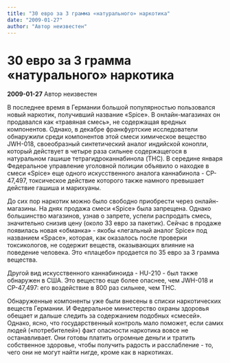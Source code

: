 ```yaml
---
title: "30 евро за 3 грамма «натурального» наркотика"
date: "2009-01-27"
author: "Автор неизвестен"
---
```


# 30 евро за 3 грамма «натурального» наркотика

**2009-01-27** Автор неизвестен

В последнее время в Германии большой популярностью пользовался новый наркотик, получивший название «Spice». В онлайн-магазинах он продавался как «травяная смесь», не содержащая вредных компонентов. Однако, в декабре франкфуртские исследователи обнаружили среди компонентов этой смеси химическое вещество JWH-018, своеобразный синтетический аналог индийской конопли, который действует в четыре раза сильнее содержащегося в натуральном гашише тетрагидроканнабинола (THC). В середине января Федеральное управление уголовной полиции объявило о находке в смеси «Spice» еще одного искусственного аналога каннабинола - CP-47,497, токсическое действие которого также намного превышает действие гашиша и марихуаны.

До сих пор наркотик можно было свободно приобрести через онлайн-магазины. На днях продажа смеси «Spice» была запрещена. Однако большинство магазинов, узнав о запрете, успели распродать смесь, значительно снизив цену (около 33 евро за пакетик). Сейчас в продаже появилась новая «обманка» - якобы «легальный аналог Spice» под названием «Space», которая, как оказалось после проверки токсикологов, не содержит веществ, оказывающих влияние на поведение человека. Это «плацебо» продается по 35 евро за 3 грамма вещества.

Другой вид искусственного каннабиноида - HU-210 - был также обнаружен в США. Это вещество еще более опаснее, чем JWH-018 и CP-47,497: его воздействие в 800 раз сильнее, чем THC.

Обнаруженные компоненты уже были внесены в списки наркотических веществ Германии. И Федеральное министерство охраны здоровья обещает и дальше следить за содержанием подобных «смесей». Однако, ясно, что государственный контроль мало поможет, если самих людей («потребителей») факт опасности наркотика вовсе не останавливает. Они готовы платить огромные деньги и тратить собственное здоровье, чтобы получить радость и расслабление - то, чего они не могут найти нигде, кроме как в наркотиках.